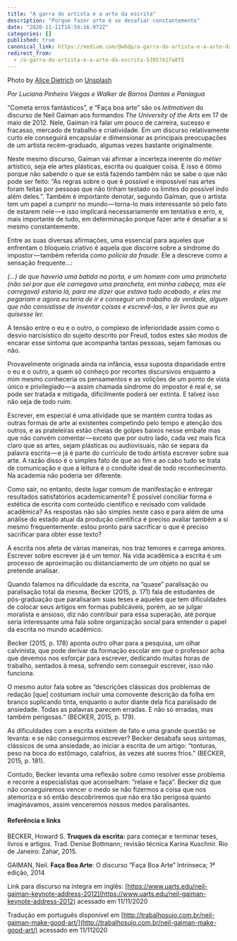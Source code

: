 ```yaml
---
title: "A garra do artista e a arte da escrita"
description: "Porque fazer arte é se desafiar constantemente"
date: "2020-11-11T16:59:16.972Z"
categories: []
published: true
canonical_link: https://medium.com/@wbdp/a-garra-do-artista-e-a-arte-da-escrita-53957417a8f5
redirect_from:
  - /a-garra-do-artista-e-a-arte-da-escrita-53957417a8f5
---
```


Photo by [Alice Dietrich](https://unsplash.com/@alicegrace?utm_source=medium&utm_medium=referral) on [Unsplash](https://unsplash.com?utm_source=medium&utm_medium=referral)

_Por Luciana Pinheiro Viegas e Walker de Barros Dantas e Paniagua_

“Cometa erros fantásticos”, e “Faça boa arte” são os _leitmotiven_ do discurso de Neil Gaiman aos formandos _The University of the Arts_ em 17 de maio de 2012. Nele, Gaiman irá falar um pouco de carreira, sucesso e fracasso, mercado de trabalho e criatividade. Em um discurso relativamente curto ele conseguirá encapsular e dimensionar as principais preocupações de um artista recém-graduado, algumas vezes bastante originalmente.

Neste mesmo discurso, Gaiman vai afirmar a incerteza inerente do _métier_ artístico, seja ele artes plásticas, escrita ou qualquer coisa. E isso é ótimo porque não sabendo o que se está fazendo também não se sabe o que não pode ser feito: “As regras sobre o que é possível e impossível nas artes foram feitas por pessoas que não tinham testado os limites do possível indo além deles.”. Também é importante denotar, segundo Gaiman, que o artista tem um papel a cumprir no mundo — torna-lo mais interessante só pelo fato de estarem nele — e isso implicará necessariamente em tentativa e erro, e, mais importante de tudo, em determinação porque fazer arte é desafiar a si mesmo constantemente.

Entre as suas diversas afirmações, uma essencial para aqueles que enfrentam o bloqueio criativo é aquela que discorre sobre a síndrome do impostor — também referida como _polícia da fraude_. Ele a descreve como a sensação frequente…:

_(…) de que haveria uma batida na porta, e um homem com uma prancheta (não sei por que ele carregava uma prancheta, em minha cabeça, mas ele carregava) estaria lá, para me dizer que estava tudo acabado, e eles me pegariam e agora eu teria de ir e conseguir um trabalho de verdade, algum que não consistisse de inventar coisas e escrevê-las, e ler livros que eu quisesse ler._

A tensão entre o eu e o outro, o complexo de inferioridade assim como o desvio narcisístico do sujeito descrito por Freud, todos estes são modos de encarar esse sintoma que acompanha tantas pessoas, sejam famosas ou não.

Provavelmente originada ainda na infância, essa suposta disparidade entre o eu e o outro, a quem só conheço por recortes discursivos enquanto a mim mesmo conheceria os pensamentos e as volições de um ponto de vista único e privilegiado — a assim chamada síndrome do impostor é real e, se pode ser tratada e mitigada, dificilmente poderá ser extinta. E talvez isso não seja de todo ruim.

Escrever, em especial é uma atividade que se mantém contra todas as outras formas de arte aí existentes competindo pelo tempo e atenção dos outros, e as prateleiras estão cheias de golpes baixos nesse embate mas que não convém comentar — exceto que por outro lado, cada vez mais fica claro que as artes, sejam plásticas ou audiovisuais, não se separa da palavra escrita — e já é parte do currículo de todo artista escrever sobre sua arte. A razão disso é o simples fato de que ao fim e ao cabo tudo se trata de comunicação e que a leitura é o conduíte ideal de todo reconhecimento. Na academia não poderia ser diferente.

Como sair, no entanto, deste lugar comum de manifestação e entregar resultados satisfatórios academicamente? É possível conciliar forma e estética de escrita com conteúdo científico e revisado com validade acadêmica? As respostas não são simples neste caso e para além de uma análise do estado atual da produção científica é preciso avaliar também a si mesmo frequentemente: estou pronto para sacrificar o que é preciso sacrificar para obter esse texto?

A escrita nos afeta de várias maneiras, nos traz temores e carrega amores. Escrever sobre escrever já é um temor. Na vida acadêmica a escrita é um processo de aproximação ou distanciamento de um objeto no qual se pretende analisar.

Quando falamos na dificuldade da escrita, na “quase” paralisação ou paralisação total da mesma, Becker (2015, p. 171) fala de estudantes de pós-graduação que paralisaram suas teses e aqueles que tem dificuldades de colocar seus artigos em formas publicáveis, porém, ao se julgar moralista e ansioso, diz não contribuir para essa superação, até porque seria interessante uma fala sobre organização social para entender o papel da escrita no mundo acadêmico.

Becker (2015, p. 178) aponta outro olhar para a pesquisa, um olhar calvinista, que pode derivar da formação escolar em que o professor acha que devemos nos esforçar para escrever, dedicando muitas horas de trabalho, sentados à mesa, sofrendo sem conseguir escrever, isso não funciona.

O mesmo autor fala sobre as “descrições clássicas dos problemas de redação \[que\] costumam incluir uma comovente descrição da folha em branco suplicando tinta, enquanto o autor diante dela fica paralisado de ansiedade. Todas as palavras parecem erradas. E não só erradas, mas também perigosas.” (BECKER, 2015, p. 179).

As dificuldades com a escrita existem de fato e uma grande questão se levanta: e se não conseguirmos escrever? Becker desabafa seus sintomas, clássicos de uma ansiedade, ao iniciar a escrita de um artigo: “tonturas, peso na boca do estômago, calafrios, às vezes até suores frios.” (BECKER, 2015, p. 181).

Contudo, Becker levanta uma reflexão sobre como resolver esse problema e recorre a especialistas que aconselham: “relaxe e faça”. Becker diz que não conseguiremos vencer o medo se não fizermos a coisa que nos atemoriza e só então descobriremos que não era tão perigosa quanto imaginávamos, assim venceremos nossos medos paralisantes.

#### **Referência e links**

BECKER, Howard S. **Truques da escrita:** para começar e terminar teses, livros e artigos. Trad. Denise Bottmann; revisão técnica Karina Kuschnir. Rio de Janeiro: Zahar, 2015.

GAIMAN, Neil. **Faça Boa Arte**: O discurso “Faça Boa Arte” Intrínseca; 1ª edição, 2014

Link para discurso na íntegra em inglês: [https://www.uarts.edu/neil-gaiman-keynote-address-2012](https://www.uarts.edu/neil-gaiman-keynote-address-2012) acessado em 11/11/2020

Tradução em português disponível em [http://trabalhosujo.com.br/neil-gaiman-make-good-art/](http://trabalhosujo.com.br/neil-gaiman-make-good-art/) acessado em 11/112020
